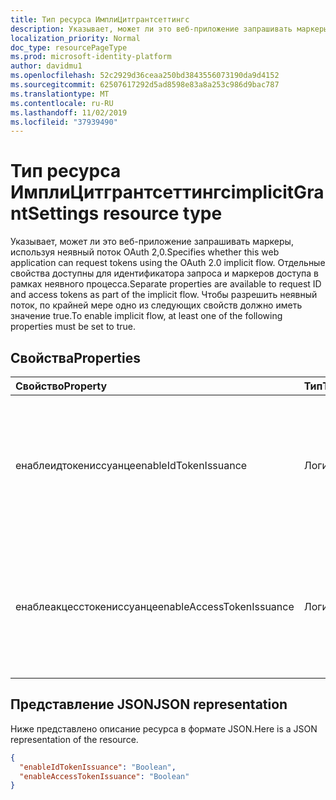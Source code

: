 ```yaml
---
title: Тип ресурса ИмплиЦитгрантсеттингс
description: Указывает, может ли это веб-приложение запрашивать маркеры, используя неявный поток OAuth 2,0. Отдельные свойства доступны для идентификатора запроса и маркеров доступа в рамках неявного процесса. Чтобы разрешить неявный поток, по крайней мере одно из следующих свойств должно иметь значение true.
localization_priority: Normal
doc_type: resourcePageType
ms.prod: microsoft-identity-platform
author: davidmu1
ms.openlocfilehash: 52c2929d36ceaa250bd3843556073190da9d4152
ms.sourcegitcommit: 62507617292d5ad8598e83a8a253c986d9bac787
ms.translationtype: MT
ms.contentlocale: ru-RU
ms.lasthandoff: 11/02/2019
ms.locfileid: "37939490"
---
```

# <a name="implicitgrantsettings-resource-type"></a><span data-ttu-id="01198-105">Тип ресурса ИмплиЦитгрантсеттингс</span><span class="sxs-lookup"><span data-stu-id="01198-105">implicitGrantSettings resource type</span></span>

<span data-ttu-id="01198-106">Указывает, может ли это веб-приложение запрашивать маркеры, используя неявный поток OAuth 2,0.</span><span class="sxs-lookup"><span data-stu-id="01198-106">Specifies whether this web application can request tokens using the OAuth 2.0 implicit flow.</span></span> <span data-ttu-id="01198-107">Отдельные свойства доступны для идентификатора запроса и маркеров доступа в рамках неявного процесса.</span><span class="sxs-lookup"><span data-stu-id="01198-107">Separate properties are available to request ID and access tokens as part of the implicit flow.</span></span> <span data-ttu-id="01198-108">Чтобы разрешить неявный поток, по крайней мере одно из следующих свойств должно иметь значение true.</span><span class="sxs-lookup"><span data-stu-id="01198-108">To enable implicit flow, at least one of the following properties must be set to true.</span></span>

## <a name="properties"></a><span data-ttu-id="01198-109">Свойства</span><span class="sxs-lookup"><span data-stu-id="01198-109">Properties</span></span>

| <span data-ttu-id="01198-110">Свойство</span><span class="sxs-lookup"><span data-stu-id="01198-110">Property</span></span> | <span data-ttu-id="01198-111">Тип</span><span class="sxs-lookup"><span data-stu-id="01198-111">Type</span></span> | <span data-ttu-id="01198-112">Описание</span><span class="sxs-lookup"><span data-stu-id="01198-112">Description</span></span> |
|:---------|:-----|:------------|
|<span data-ttu-id="01198-113">енаблеидтокениссуанце</span><span class="sxs-lookup"><span data-stu-id="01198-113">enableIdTokenIssuance</span></span>| <span data-ttu-id="01198-114">Логический</span><span class="sxs-lookup"><span data-stu-id="01198-114">Boolean</span></span> | <span data-ttu-id="01198-115">Указывает, может ли это веб-приложение запрашивать маркер идентификатора с помощью неявного потока OAuth 2,0.</span><span class="sxs-lookup"><span data-stu-id="01198-115">Specifies whether this web application can request an ID token using the OAuth 2.0 implicit flow.</span></span>|
|<span data-ttu-id="01198-116">енаблеакцесстокениссуанце</span><span class="sxs-lookup"><span data-stu-id="01198-116">enableAccessTokenIssuance</span></span>| <span data-ttu-id="01198-117">Логический</span><span class="sxs-lookup"><span data-stu-id="01198-117">Boolean</span></span> | <span data-ttu-id="01198-118">Указывает, может ли это веб-приложение запрашивать маркер доступа с помощью неявного потока OAuth 2,0.</span><span class="sxs-lookup"><span data-stu-id="01198-118">Specifies whether this web application can request an access token using the OAuth 2.0 implicit flow.</span></span>|

## <a name="json-representation"></a><span data-ttu-id="01198-119">Представление JSON</span><span class="sxs-lookup"><span data-stu-id="01198-119">JSON representation</span></span>
<span data-ttu-id="01198-120">Ниже представлено описание ресурса в формате JSON.</span><span class="sxs-lookup"><span data-stu-id="01198-120">Here is a JSON representation of the resource.</span></span>
<!-- {
  "blockType": "resource",
  "keyProperty": "id",
  "@odata.type": "microsoft.graph.implicitGrantSettings"
}-->
```json
{
  "enableIdTokenIssuance": "Boolean",
  "enableAccessTokenIssuance": "Boolean"
}

```
